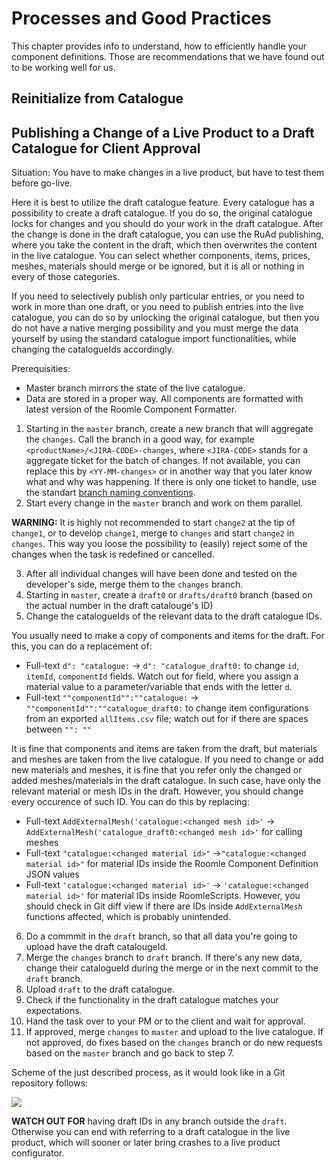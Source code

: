 # Processes and Good Practices

This chapter provides info to understand, how to efficiently handle your component definitions. Those are recommendations that we have found out to be working well for us.

## Reinitialize from Catalogue

## Publishing a Change of a Live Product to a Draft Catalogue for Client Approval

Situation: You have to make changes in a live product, but have to test them before go-live.

Here it is best to utilize the draft catalogue feature. Every catalogue has a possibility to create a draft catalogue. If you do so, the original catalogue locks for changes and you should do your work in the draft catalogue. After the change is done in the draft catalogue, you can use the RuAd publishing, where you take the content in the draft, which then overwrites the content in the live catalogue. You can select whether components, items, prices, meshes, materials should merge or be ignored, but it is all or nothing in every of those categories.

If you need to selectively publish only particular entries, or you need to work in more than one draft, or you need to publish entries into the live catalogue, you can do so by unlocking the original catalogue, but then you do not have a native merging possibility and you must merge the data yourself by using the standard catalogue import functionalities, while changing the catalogueIds accordingly.

Prerequisities:

* Master branch mirrors the state of the live catalogue.
* Data are stored in a proper way. All components are formatted with latest version of the Roomle Component Formatter.

1. Starting in the `master` branch, create a new branch that will aggregate the `changes`. Call the branch in a good way, for example `<productName>/<JIRA-CODE>-changes`, where `<JIRA-CODE>` stands for a aggregate ticket for the batch of changes. If not available, you can replace this by `<YY-MM-changes>` or in another way that you later know what and why was happening. If there is only one ticket to handle, use the standart [branch naming conventions](300\_10\_gitstructure.md#product-jira-code-one-word-description).
2. Start every change in the `master` branch and work on them parallel.

**WARNING:** It is highly not recommended to start `change2` at the tip of `change1`, or to develop `change1`, merge to `changes` and start `change2` in `changes`. This way you loose the possibility to (easily) reject some of the changes when the task is redefined or cancelled.

3. After all individual changes will have been done and tested on the developer's side, merge them to the `changes` branch.
4. Starting in `master`, create a `draft0` or `drafts/draft0` branch (based on the actual number in the draft catalouge's ID)
5. Change the catalogueIds of the relevant data to the draft catalogue IDs.

You usually need to make a copy of components and items for the draft. For this, you can do a replacement of:

* Full-text `d": "catalogue:` -> `d": "catalogue_draft0:` to change `id`, `itemId`, `componentId` fields. Watch out for field, where you assign a material value to a parameter/variable that ends with the letter `d`.
* Full-text `""componentId"":""catalogue:` -> `""componentId"":""catalogue_draft0:` to change item configurations from an exported `allItems.csv` file; watch out for if there are spaces between `"": ""`

It is fine that components and items are taken from the draft, but materials and meshes are taken from the live catalogue. If you need to change or add new materials and meshes, it is fine that you refer only the changed or added meshes/materials in the draft catalogue. In such case, have only the relevant material or mesh IDs in the draft. However, you should change every occurence of such ID. You can do this by replacing:

* Full-text `AddExternalMesh('catalogue:<changed mesh id>'` -> `AddExternalMesh('catalogue_draft0:<changed mesh id>'` for calling meshes
* Full-text `"catalogue:<changed material id>"` ->`"catalogue:<changed material id>"` for material IDs inside the Roomle Component Definition JSON values
* Full-text `'catalogue:<changed material id>'` -> `'catalogue:<changed material id>'` for material IDs inside RoomleScripts. However, you should check in Git diff view if there are IDs inside `AddExternalMesh` functions affected, which is probably unintended.

6. Do a commmit in the `draft` branch, so that all data you're going to upload have the draft catalougeId.
7. Merge the `changes` branch to `draft` branch. If there's any new data, change their catalogueId during the merge or in the next commit to the `draft` branch.
8. Upload `draft` to the draft catalogue.
9. Check if the functionality in the draft catalogue matches your expectations.
10. Hand the task over to your PM or to the client and wait for approval.
11. If approved, merge `changes` to `master` and upload to the live catalogue. If not approved, do fixes based on the `changes` branch or do new requests based on the `master` branch and go back to step 7.

Scheme of the just described process, as it would look like in a Git repository follows:

![](images/300\_30\_draft\_git\_process.png)

**WATCH OUT FOR** having draft IDs in any branch outside the `draft`. Otherwise you can end with referring to a draft catalogue in the live product, which will sooner or later bring crashes to a live product configurator.
